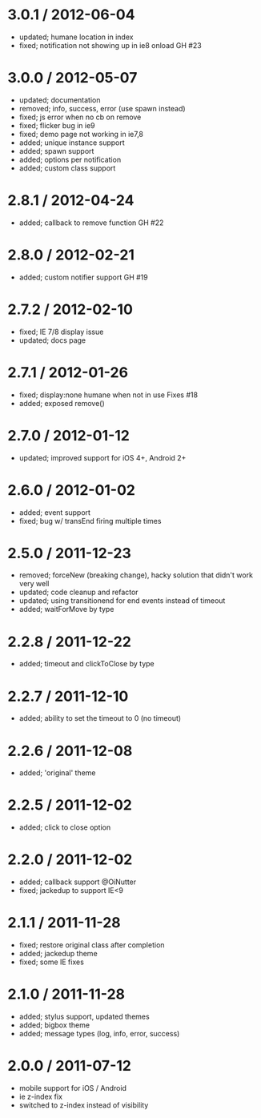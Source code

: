 
3.0.1 / 2012-06-04 
==================

  * updated; humane location in index
  * fixed; notification not showing up in ie8 onload GH #23

3.0.0 / 2012-05-07 
==================

  * updated; documentation
  * removed; info, success, error (use spawn instead)
  * fixed; js error when no cb on remove
  * fixed; flicker bug in ie9
  * fixed; demo page not working in ie7,8
  * added; unique instance support
  * added; spawn support
  * added; options per notification
  * added; custom class support

2.8.1 / 2012-04-24 
==================

  * added; callback to remove function GH #22

2.8.0 / 2012-02-21 
==================

  * added; custom notifier support GH #19

2.7.2 / 2012-02-10 
==================

  * fixed; IE 7/8 display issue
  * updated; docs page

2.7.1 / 2012-01-26 
==================

  * fixed; display:none humane when not in use Fixes #18
  * added; exposed remove()

2.7.0 / 2012-01-12 
==================

  * updated; improved support for iOS 4+, Android 2+

2.6.0 / 2012-01-02 
==================

  * added; event support
  * fixed; bug w/ transEnd firing multiple times

2.5.0 / 2011-12-23 
==================

  * removed; forceNew (breaking change), hacky solution that didn't work very well
  * updated; code cleanup and refactor
  * updated; using transitionend for end events instead of timeout
  * added; waitForMove by type

2.2.8 / 2011-12-22 
==================

  * added; timeout and clickToClose by type

2.2.7 / 2011-12-10 
==================

  * added; ability to set the timeout to 0 (no timeout)

2.2.6 / 2011-12-08 
==================

  * added; 'original' theme

2.2.5 / 2011-12-02 
==================

  * added; click to close option

2.2.0 / 2011-12-02 
==================

  * added; callback support @OiNutter
  * fixed; jackedup to support IE<9

2.1.1 / 2011-11-28 
==================

  * fixed; restore original class after completion
  * added; jackedup theme
  * fixed; some IE fixes

2.1.0 / 2011-11-28 
==================

  * added; stylus support, updated themes
  * added; bigbox theme
  * added; message types (log, info, error, success)

2.0.0 / 2011-07-12
==================

  * mobile support for iOS / Android
  * ie z-index fix
  * switched to z-index instead of visibility
